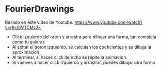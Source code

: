 # FourierDrawings
Basado en este video de Youtube: https://www.youtube.com/watch?v=r6sGWTCMz2k

* Click izquierdo del raton y arrastra para dibujar una forma, tan compleja como tu quieras
* Al soltar el boton izquierdo, se calculan los coeficientes y se dibuja la aproximacion 
* Al terminar, si haces click derecho se repite la animacion.
* Si vuelves a hacer click izquierdo y arrastrar, puedes dibujar otra forma